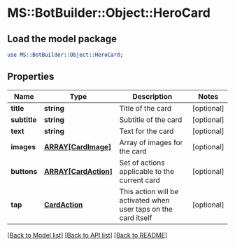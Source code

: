 # MS::BotBuilder::Object::HeroCard

## Load the model package
```perl
use MS::BotBuilder::Object::HeroCard;
```

## Properties
Name | Type | Description | Notes
------------ | ------------- | ------------- | -------------
**title** | **string** | Title of the card | [optional] 
**subtitle** | **string** | Subtitle of the card | [optional] 
**text** | **string** | Text for the card | [optional] 
**images** | [**ARRAY[CardImage]**](CardImage.md) | Array of images for the card | [optional] 
**buttons** | [**ARRAY[CardAction]**](CardAction.md) | Set of actions applicable to the current card | [optional] 
**tap** | [**CardAction**](CardAction.md) | This action will be activated when user taps on the card itself | [optional] 

[[Back to Model list]](../README.md#documentation-for-models) [[Back to API list]](../README.md#documentation-for-api-endpoints) [[Back to README]](../README.md)


